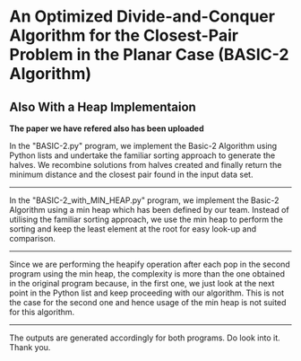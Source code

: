 # An Optimized Divide-and-Conquer Algorithm for the Closest-Pair Problem in the Planar Case (BASIC-2 Algorithm)
Also With a Heap Implementaion
-----------------------------------------------------------------
**The paper we have refered also has been uploaded**

In the "BASIC-2.py" program, we implement the Basic-2 Algorithm
using Python lists and undertake the familiar sorting approach to generate 
the halves. We recombine solutions from halves created and finally return 
the minimum distance and the closest pair found in the input data set.

-----------------------------------------------------------------
In the "BASIC-2_with_MIN_HEAP.py" program, we implement the Basic-2 Algorithm
using a min heap which has been defined by our team. Instead of utilising 
the familiar sorting approach, we use the min heap to perform the sorting 
and keep the least element at the root for easy look-up and comparison. 

------------------------------------------------------------------
Since we are performing the heapify operation after each pop in the second 
program using the min heap, the complexity is more than the one obtained in
the original program because, in the first one, we just look at the next point
in the Python list and keep proceeding with our algorithm. This is not the 
case for the second one and hence usage of the min heap is not suited for this
algorithm.

------------------------------------------------------------------
The outputs are generated accordingly for both programs. Do look into it. 
Thank you.
